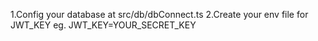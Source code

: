 1.Config your database at src/db/dbConnect.ts
2.Create your env file for JWT_KEY eg. JWT_KEY=YOUR_SECRET_KEY
